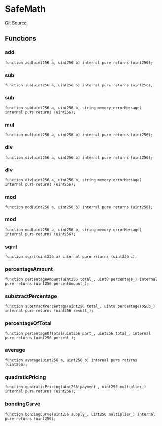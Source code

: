 # SafeMath
[Git Source](https://github.com/KlimaDAO/klimadao-solidity/blob/704b462e69030cb9a43680057bee91d745d579ba/src/protocol/staking/regular/KlimaStakingDistributor_v4.sol)


## Functions
### add


```solidity
function add(uint256 a, uint256 b) internal pure returns (uint256);
```

### sub


```solidity
function sub(uint256 a, uint256 b) internal pure returns (uint256);
```

### sub


```solidity
function sub(uint256 a, uint256 b, string memory errorMessage) internal pure returns (uint256);
```

### mul


```solidity
function mul(uint256 a, uint256 b) internal pure returns (uint256);
```

### div


```solidity
function div(uint256 a, uint256 b) internal pure returns (uint256);
```

### div


```solidity
function div(uint256 a, uint256 b, string memory errorMessage) internal pure returns (uint256);
```

### mod


```solidity
function mod(uint256 a, uint256 b) internal pure returns (uint256);
```

### mod


```solidity
function mod(uint256 a, uint256 b, string memory errorMessage) internal pure returns (uint256);
```

### sqrrt


```solidity
function sqrrt(uint256 a) internal pure returns (uint256 c);
```

### percentageAmount


```solidity
function percentageAmount(uint256 total_, uint8 percentage_) internal pure returns (uint256 percentAmount_);
```

### substractPercentage


```solidity
function substractPercentage(uint256 total_, uint8 percentageToSub_) internal pure returns (uint256 result_);
```

### percentageOfTotal


```solidity
function percentageOfTotal(uint256 part_, uint256 total_) internal pure returns (uint256 percent_);
```

### average


```solidity
function average(uint256 a, uint256 b) internal pure returns (uint256);
```

### quadraticPricing


```solidity
function quadraticPricing(uint256 payment_, uint256 multiplier_) internal pure returns (uint256);
```

### bondingCurve


```solidity
function bondingCurve(uint256 supply_, uint256 multiplier_) internal pure returns (uint256);
```


